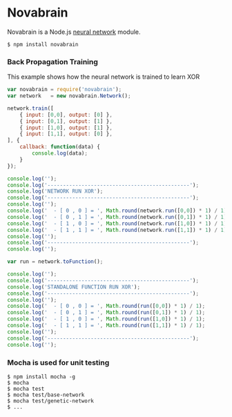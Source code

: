 # Novabrain

Novabrain is a Node.js [neural network](http://en.wikipedia.org/wiki/Artificial_neural_network) module.

```
$ npm install novabrain
```
### Back Propagation Training

This example shows how the neural network is trained to learn XOR

```javascript
var novabrain = require('novabrain');
var network   = new novabrain.Network();

network.train([
    { input: [0,0], output: [0] },
    { input: [0,1], output: [1] },
    { input: [1,0], output: [1] },
    { input: [1,1], output: [0] },
], {
    callback: function(data) {
        console.log(data);
    }
});

console.log('');
console.log('----------------------------------------------');
console.log('NETWORK RUN XOR');
console.log('----------------------------------------------');
console.log('');
console.log('  - [ 0 , 0 ] = ', Math.round(network.run([0,0]) * 1) / 1);
console.log('  - [ 0 , 1 ] = ', Math.round(network.run([0,1]) * 1) / 1);
console.log('  - [ 1 , 0 ] = ', Math.round(network.run([1,0]) * 1) / 1);
console.log('  - [ 1 , 1 ] = ', Math.round(network.run([1,1]) * 1) / 1);
console.log('');
console.log('----------------------------------------------');
console.log('');

var run = network.toFunction();

console.log('');
console.log('----------------------------------------------');
console.log('STANDALONE FUNCTION RUN XOR');
console.log('----------------------------------------------');
console.log('');
console.log('  - [ 0 , 0 ] = ', Math.round(run([0,0]) * 1) / 1);
console.log('  - [ 0 , 1 ] = ', Math.round(run([0,1]) * 1) / 1);
console.log('  - [ 1 , 0 ] = ', Math.round(run([1,0]) * 1) / 1);
console.log('  - [ 1 , 1 ] = ', Math.round(run([1,1]) * 1) / 1);
console.log('');
console.log('----------------------------------------------');
console.log('');
```

### Mocha is used for unit testing
```
$ npm install mocha -g
$ mocha
$ mocha test
$ mocha test/base-network
$ mocha test/genetic-network
$ ...
```
